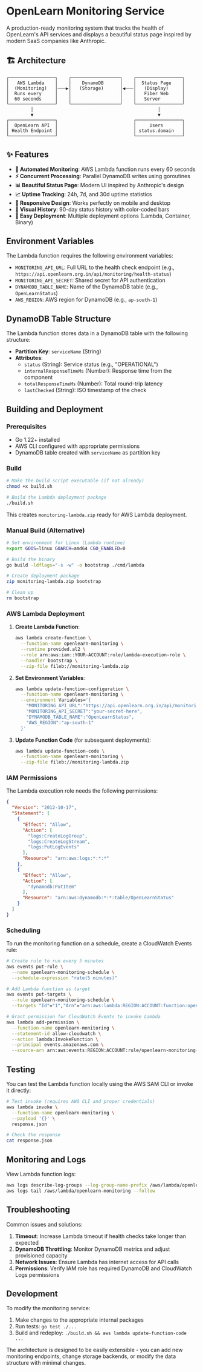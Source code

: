 # OpenLearn Monitoring Service

A production-ready monitoring system that tracks the health of OpenLearn's API services and displays a beautiful status page inspired by modern SaaS companies like Anthropic.

## 🏗️ Architecture

```
┌─────────────────┐    ┌──────────────────┐    ┌─────────────────┐
│   AWS Lambda    │    │    DynamoDB      │    │  Status Page    │
│  (Monitoring)   │───▶│   (Storage)      │◀───│   (Display)     │
│  Runs every     │    │                  │    │   Fiber Web     │
│  60 seconds     │    │                  │    │   Server        │
└─────────────────┘    └──────────────────┘    └─────────────────┘
         │                                              │
         ▼                                              ▼
┌─────────────────┐                            ┌─────────────────┐
│  OpenLearn API  │                            │     Users       │
│ Health Endpoint │                            │ status.domain   │
└─────────────────┘                            └─────────────────┘
```

## ✨ Features

- **🔄 Automated Monitoring**: AWS Lambda function runs every 60 seconds
- **⚡ Concurrent Processing**: Parallel DynamoDB writes using goroutines
- **📊 Beautiful Status Page**: Modern UI inspired by Anthropic's design
- **📈 Uptime Tracking**: 24h, 7d, and 30d uptime statistics
- **📱 Responsive Design**: Works perfectly on mobile and desktop
- **🎨 Visual History**: 90-day status history with color-coded bars
- **🔧 Easy Deployment**: Multiple deployment options (Lambda, Container, Binary)

## Environment Variables

The Lambda function requires the following environment variables:

- `MONITORING_API_URL`: Full URL to the health check endpoint (e.g., `https://api.openlearn.org.in/api/monitoring/health-status`)
- `MONITORING_API_SECRET`: Shared secret for API authentication
- `DYNAMODB_TABLE_NAME`: Name of the DynamoDB table (e.g., `OpenLearnStatus`)
- `AWS_REGION`: AWS region for DynamoDB (e.g., `ap-south-1`)

## DynamoDB Table Structure

The Lambda function stores data in a DynamoDB table with the following structure:

- **Partition Key**: `serviceName` (String)
- **Attributes**:
  - `status` (String): Service status (e.g., "OPERATIONAL")
  - `internalResponseTimeMs` (Number): Response time from the component
  - `totalResponseTimeMs` (Number): Total round-trip latency
  - `lastChecked` (String): ISO timestamp of the check

## Building and Deployment

### Prerequisites

- Go 1.22+ installed
- AWS CLI configured with appropriate permissions
- DynamoDB table created with `serviceName` as partition key

### Build

```bash
# Make the build script executable (if not already)
chmod +x build.sh

# Build the Lambda deployment package
./build.sh
```

This creates `monitoring-lambda.zip` ready for AWS Lambda deployment.

### Manual Build (Alternative)

```bash
# Set environment for Linux (Lambda runtime)
export GOOS=linux GOARCH=amd64 CGO_ENABLED=0

# Build the binary
go build -ldflags="-s -w" -o bootstrap ./cmd/lambda

# Create deployment package
zip monitoring-lambda.zip bootstrap

# Clean up
rm bootstrap
```

### AWS Lambda Deployment

1. **Create Lambda Function**:
   ```bash
   aws lambda create-function \
     --function-name openlearn-monitoring \
     --runtime provided.al2 \
     --role arn:aws:iam::YOUR-ACCOUNT:role/lambda-execution-role \
     --handler bootstrap \
     --zip-file fileb://monitoring-lambda.zip
   ```

2. **Set Environment Variables**:
   ```bash
   aws lambda update-function-configuration \
     --function-name openlearn-monitoring \
     --environment Variables='{
       "MONITORING_API_URL":"https://api.openlearn.org.in/api/monitoring/health-status",
       "MONITORING_API_SECRET":"your-secret-here",
       "DYNAMODB_TABLE_NAME":"OpenLearnStatus",
       "AWS_REGION":"ap-south-1"
     }'
   ```

3. **Update Function Code** (for subsequent deployments):
   ```bash
   aws lambda update-function-code \
     --function-name openlearn-monitoring \
     --zip-file fileb://monitoring-lambda.zip
   ```

### IAM Permissions

The Lambda execution role needs the following permissions:

```json
{
  "Version": "2012-10-17",
  "Statement": [
    {
      "Effect": "Allow",
      "Action": [
        "logs:CreateLogGroup",
        "logs:CreateLogStream",
        "logs:PutLogEvents"
      ],
      "Resource": "arn:aws:logs:*:*:*"
    },
    {
      "Effect": "Allow",
      "Action": [
        "dynamodb:PutItem"
      ],
      "Resource": "arn:aws:dynamodb:*:*:table/OpenLearnStatus"
    }
  ]
}
```

### Scheduling

To run the monitoring function on a schedule, create a CloudWatch Events rule:

```bash
# Create rule to run every 5 minutes
aws events put-rule \
  --name openlearn-monitoring-schedule \
  --schedule-expression "rate(5 minutes)"

# Add Lambda function as target
aws events put-targets \
  --rule openlearn-monitoring-schedule \
  --targets "Id"="1","Arn"="arn:aws:lambda:REGION:ACCOUNT:function:openlearn-monitoring"

# Grant permission for CloudWatch Events to invoke Lambda
aws lambda add-permission \
  --function-name openlearn-monitoring \
  --statement-id allow-cloudwatch \
  --action lambda:InvokeFunction \
  --principal events.amazonaws.com \
  --source-arn arn:aws:events:REGION:ACCOUNT:rule/openlearn-monitoring-schedule
```

## Testing

You can test the Lambda function locally using the AWS SAM CLI or invoke it directly:

```bash
# Test invoke (requires AWS CLI and proper credentials)
aws lambda invoke \
  --function-name openlearn-monitoring \
  --payload '{}' \
  response.json

# Check the response
cat response.json
```

## Monitoring and Logs

View Lambda function logs:

```bash
aws logs describe-log-groups --log-group-name-prefix /aws/lambda/openlearn-monitoring
aws logs tail /aws/lambda/openlearn-monitoring --follow
```

## Troubleshooting

Common issues and solutions:

1. **Timeout**: Increase Lambda timeout if health checks take longer than expected
2. **DynamoDB Throttling**: Monitor DynamoDB metrics and adjust provisioned capacity
3. **Network Issues**: Ensure Lambda has internet access for API calls
4. **Permissions**: Verify IAM role has required DynamoDB and CloudWatch Logs permissions

## Development

To modify the monitoring service:

1. Make changes to the appropriate internal packages
2. Run tests: `go test ./...`
3. Build and redeploy: `./build.sh && aws lambda update-function-code ...`

The architecture is designed to be easily extensible - you can add new monitoring endpoints, change storage backends, or modify the data structure with minimal changes.

